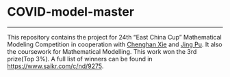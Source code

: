 # COVID-model-master
---
This repository contains the project for 24th “East China Cup” Mathematical Modeling Competition in cooperation with [Chenghan Xie](about:blank) and [Jing Pu](https://steamcommunity.com/profiles/76561199082552216/). It also the coursework for Mathematical Modelling. This work won the 3rd prize(Top 3%). A full list of winners can be found in https://www.saikr.com/c/nd/9275.
